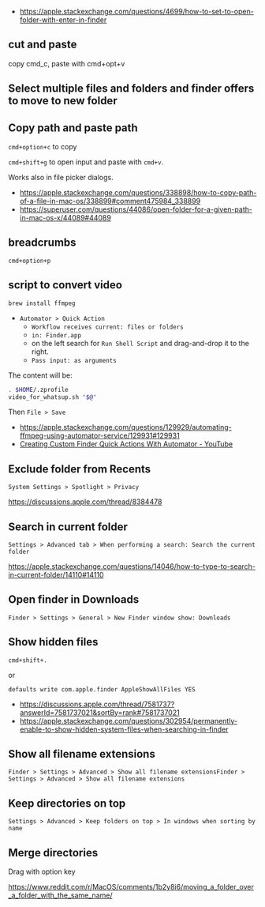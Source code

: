 - <https://apple.stackexchange.com/questions/4699/how-to-set-to-open-folder-with-enter-in-finder>

## cut and paste

copy cmd_c, paste with cmd+opt+v

## Select multiple files and folders and finder offers to move to new folder

## Copy path and paste path

`cmd+option+c` to copy

`cmd+shift+g` to open input and paste with `cmd+v`.

Works also in file picker dialogs.

- <https://apple.stackexchange.com/questions/338898/how-to-copy-path-of-a-file-in-mac-os/338899#comment475984_338899>
- <https://superuser.com/questions/44086/open-folder-for-a-given-path-in-mac-os-x/44089#44089>

## breadcrumbs

`cmd+option+p`

## script to convert video

`brew install ffmpeg`

- `Automator > Quick Action`
  - `Workflow receives current: files or folders`
  - `in: Finder.app`
  - on the left search for `Run Shell Script` and drag-and-drop it to the right.
  - `Pass input: as arguments`

The content will be:

```bash
. $HOME/.zprofile
video_for_whatsup.sh "$@"
```

Then `File > Save`

- <https://apple.stackexchange.com/questions/129929/automating-ffmpeg-using-automator-service/129931#129931>
- [Creating Custom Finder Quick Actions With Automator - YouTube](https://www.youtube.com/watch?v=0BEPkM_gkGU)

## Exclude folder from Recents

`System Settings > Spotlight > Privacy`

<https://discussions.apple.com/thread/8384478>

## Search in current folder

`Settings > Advanced tab > When performing a search: Search the current folder`

<https://apple.stackexchange.com/questions/14046/how-to-type-to-search-in-current-folder/14110#14110>

## Open finder in Downloads

`Finder > Settings > General > New Finder window show: Downloads`

## Show hidden files

`cmd+shift+.`

or

`defaults write com.apple.finder AppleShowAllFiles YES`

- <https://discussions.apple.com/thread/7581737?answerId=7581737021&sortBy=rank#7581737021>
- <https://apple.stackexchange.com/questions/302954/permanently-enable-to-show-hidden-system-files-when-searching-in-finder>

## Show all filename extensions

`Finder > Settings > Advanced > Show all filename extensionsFinder > Settings > Advanced > Show all filename extensions`

## Keep directories on top

`Settings > Advanced > Keep folders on top > In windows when sorting by name`

## Merge directories

Drag with option key

<https://www.reddit.com/r/MacOS/comments/1b2y8i6/moving_a_folder_over_a_folder_with_the_same_name/>
